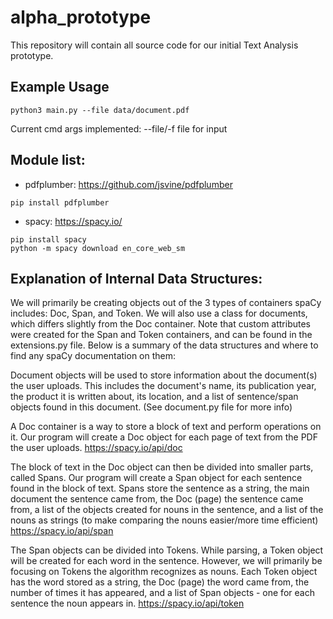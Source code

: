 # alpha_prototype

This repository will contain all source code for our initial Text Analysis prototype.

## Example Usage
```
python3 main.py --file data/document.pdf
```
Current cmd args implemented: 
--file/-f   file for input

## Module list:
* pdfplumber:
https://github.com/jsvine/pdfplumber
```
pip install pdfplumber
```
* spacy: https://spacy.io/
```
pip install spacy 
python -m spacy download en_core_web_sm
```

## Explanation of Internal Data Structures:
We will primarily be creating objects out of the 3 types of containers spaCy includes: Doc, Span, and Token. 
We will also use a class for documents, which differs slightly from the Doc container. Note that custom
attributes were created for the Span and Token containers, and can be found in the extensions.py file. Below is a 
summary of the data structures and where to find any spaCy documentation on them:

Document objects will be used to store information about the document(s) the user uploads. This includes the document's
name, its publication year, the product it is written about, its location, and a list of sentence/span objects found
in this document. 
(See document.py file for more info)

A Doc container is a way to store a block of text and perform operations on it. Our program will create a Doc
object for each page of text from the PDF the user uploads. 
https://spacy.io/api/doc

The block of text in the Doc object can then be divided into smaller parts, called Spans. Our program will create a 
Span object for each sentence found in the block of text. Spans store the sentence as a string, the main document the
sentence came from, the Doc (page) the sentence came from, a list of the objects created for nouns in the sentence, and
a list of the nouns as strings (to make comparing the nouns easier/more time efficient)
https://spacy.io/api/span

The Span objects can be divided into Tokens. While parsing, a Token object will be created for each word in the
sentence. However, we will primarily be focusing on Tokens the algorithm recognizes as nouns. Each Token object
has the word stored as a string, the Doc (page) the word came from, the number of times it has appeared, and a list of 
Span objects - one for each sentence the noun appears in.
https://spacy.io/api/token


